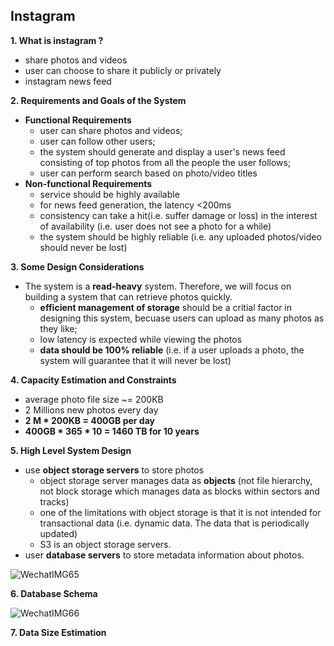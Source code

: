 ## Instagram

**1. What is instagram ?**
- share photos and videos
- user can choose to share it publicly or privately
- instagram news feed

**2. Requirements and Goals of the System**
- **Functional Requirements**
  - user can share photos and videos;
  - user can follow other users;
  - the system should generate and display a user's news feed consisting of top photos from all the people the user follows;
  - user can perform search based on photo/video titles
- **Non-functional Requirements**
  - service should be highly available
  - for news feed generation, the latency <200ms
  - consistency can take a hit(i.e. suffer damage or loss) in the interest of availability (i.e. user does not see a photo for a while)
  - the system should be highly reliable (i.e. any uploaded photos/video should never be lost)

**3. Some Design Considerations**
- The system is a **read-heavy** system. Therefore, we will focus on building a system that can retrieve photos quickly.
  - **efficient management of storage** should be a critial factor in designing this system, becuase users can upload as many photos as they like;
  - low latency is expected while viewing the photos
  - **data should be 100% reliable** (i.e. if a user uploads a photo, the system will guarantee that it will never be lost)

**4. Capacity Estimation and Constraints**
- average photo file size ~= 200KB
- 2 Millions new photos every day
- **2 M * 200KB = 400GB per day**
- **400GB * 365 * 10 = 1460 TB for 10 years**

**5. High Level System Design**
- use **object storage servers** to store photos
  - object storage server manages data as **objects** (not file hierarchy, not block storage which manages data as blocks within sectors and tracks)
  - one of the limitations with object storage is that it is not intended for transactional data (i.e. dynamic data. The data that is periodically updated)
  - S3 is an object storage servers.
- user **database servers** to store metadata information about photos.

![WechatIMG65](https://user-images.githubusercontent.com/26174882/158434384-5761895f-e206-4891-a05e-6352f9091242.jpeg)

**6. Database Schema**

![WechatIMG66](https://user-images.githubusercontent.com/26174882/158434415-9ff5a53b-bffe-4afb-9700-5437aaabdb3d.jpeg)

**7. Data Size Estimation**



